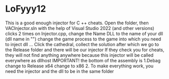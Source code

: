 # LoFyyy12
This is a good enough injector for C ++ cheats. Open the folder, then VACInjector.sln with the help of Visual Studio 2022 (and other versions) clicks 2 times on Injector.cpp, change the Name DLL to the name of your dll (dll name in "") change the game process to the game into which you need to inject dll ... Click the cathedral, collect the solution after which we go to the Release folder and there will be our injector If they check you for cheats, they will not find anything anywhere because this injector will be called everywhere as dllhost IMPORTANT! the bottom of the assembly is 1.Debag change to Release x64 change to x86 2. To make everything work, you need the injector and the dll to be in the same folder

